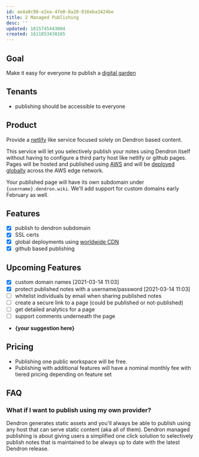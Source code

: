 ```yaml
---
id: ae4a0c98-e2ea-47e0-8a20-016eba3424be
title: 2 Managed Publishing
desc: ''
updated: 1615745443004
created: 1611853430165
---
```


## Goal

Make it easy for everyone to publish a [digital garden](https://www.kevinslin.com/notes/30a9ec3e-d58f-44ce-8d7c-535f122f7d0b.html)

## Tenants
- publishing should be accessible to everyone

## Product

Provide a [netlify](https://www.netlify.com/) like service focused solely on Dendron based content.

This service will let you selectively publish your notes using Dendron itself without having to configure a third party host like netlify or github pages.
Pages will be hosted and published using [AWS](aws.amazon.com/) and will be [deployed globally](https://aws.amazon.com/cloudfront/features/) across the AWS edge network. 

Your published page will have its own subdomain under `{username}.dendron.wiki`. We'll add support for custom domains early February as well. 

## Features
- [x] publish to dendron subdomain
- [x] SSL certs
- [x] global deployments using [worldwide CDN](https://en.wikipedia.org/wiki/Content_delivery_network)
- [x] github based publishing

## Upcoming Features
- [x] custom domain names [2021-03-14 11:03]
- [x] protect published notes with a username/password [2021-03-14 11:03]
- [ ] whitelist individuals by email when sharing published notes
- [ ] create a secure link to a page (could be published or not-published)
- [ ] get detailed analytics for a page
- [ ] support comments underneath the page
- **{your suggestion here}**

## Pricing
- Publishing one public workspace will be free. 
- Publishing with additional features will have a nominal monthly fee with tiered pricing depending on feature set

## FAQ

### What if I want to publish using my own provider?

Dendron generates static assets and you'll always be able to publish using any host that can serve static content (aka all of them). Dendron managed publishing is about giving users a simplified one click solution to selectively publish notes that is maintained to be always up to date with the latest Dendron release. 

